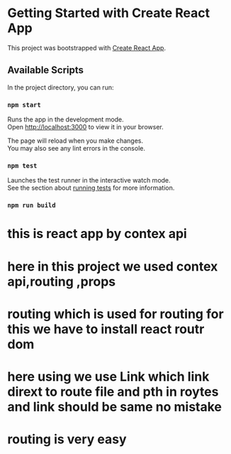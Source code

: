 # Getting Started with Create React App

This project was bootstrapped with [Create React App](https://github.com/facebook/create-react-app).

## Available Scripts

In the project directory, you can run:

### `npm start`

Runs the app in the development mode.\
Open [http://localhost:3000](http://localhost:3000) to view it in your browser.

The page will reload when you make changes.\
You may also see any lint errors in the console.

### `npm test`

Launches the test runner in the interactive watch mode.\
See the section about [running tests](https://facebook.github.io/create-react-app/docs/running-tests) for more information.

### `npm run build`

# this is react app by contex api

# here in this project we used contex api,routing ,props

# routing which is used for routing for this we have to install react routr dom

# here using <ahref> we use Link which link dirext to route file and pth in roytes and link should be same no mistake

# routing is very easy
